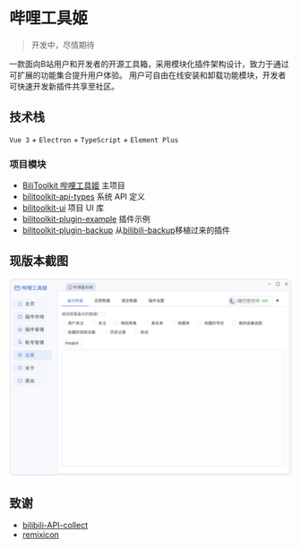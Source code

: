 # 哔哩工具姬

> 开发中，尽情期待

一款面向B站用户和开发者的开源工具箱，采用模块化插件架构设计，致力于通过可扩展的功能集合提升用户体验。
用户可自由在线安装和卸载功能模块，开发者可快速开发新插件共享至社区。

## 技术栈

`Vue 3` + `Electron` + `TypeScript` + `Element Plus`

### 项目模块

- [BiliToolkit 哔哩工具姬](https://github.com/hzhilong/bilitoolkit) 主项目
- [bilitoolkit-api-types](https://github.com/hzhilong/bilitoolkit-api-types) 系统 API 定义
- [bilitoolkit-ui](https://github.com/hzhilong/bilitoolkit-ui) 项目 UI 库
- [bilitoolkit-plugin-example](https://github.com/hzhilong/bilitoolkit-plugin-example) 插件示例
- [bilitoolkit-plugin-backup](https://github.com/hzhilong/backup) 从[bilibili-backup](https://github.com/hzhilong/bilibili-backup)移植过来的插件

## 现版本截图

![v.001.png](doc/screenshots/v.001.png)

## 致谢

- [bilibili-API-collect](https://github.com/SocialSisterYi/bilibili-API-collect)
- [remixicon](https://github.com/Remix-Design/RemixIcon)

